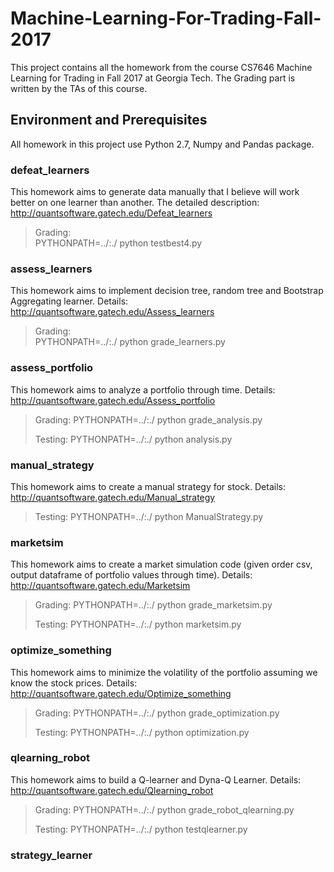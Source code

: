 # Machine-Learning-For-Trading-Fall-2017

This project contains all the homework from the course CS7646 Machine Learning for Trading in Fall 2017 at Georgia Tech. The Grading part is written by the TAs of this course.

## Environment and Prerequisites
All homework in this project use Python 2.7, Numpy and Pandas package.

### defeat_learners
This homework aims to generate data manually that I believe will work better on one learner than another. The detailed description:
http://quantsoftware.gatech.edu/Defeat_learners

> Grading:      
> PYTHONPATH=../:./ python testbest4.py


### assess_learners
This homework aims to implement decision tree, random tree and Bootstrap Aggregating learner. Details:
http://quantsoftware.gatech.edu/Assess_learners

> Grading:       
> PYTHONPATH=../:./ python grade_learners.py

### assess_portfolio
This homework aims to analyze a portfolio through time. Details:
http://quantsoftware.gatech.edu/Assess_portfolio

>   Grading:
>   PYTHONPATH=../:./ python grade_analysis.py
>     
>   Testing:
>   PYTHONPATH=../:./ python analysis.py

### manual_strategy
This homework aims to create a manual strategy for stock. Details:
http://quantsoftware.gatech.edu/Manual_strategy

>   Testing:
>   PYTHONPATH=../:./ python ManualStrategy.py


### marketsim
This homework aims to create a market simulation code (given order csv, output dataframe of portfolio values through time). Details:
http://quantsoftware.gatech.edu/Marketsim

>   Grading:
>   PYTHONPATH=../:./ python grade_marketsim.py   
>
>   Testing:
>   PYTHONPATH=../:./ python marketsim.py

### optimize_something
This homework aims to minimize the volatility of the portfolio assuming we know the stock prices. Details: http://quantsoftware.gatech.edu/Optimize_something

>   Grading:
>   PYTHONPATH=../:./ python grade_optimization.py   
>
>   Testing:
>   PYTHONPATH=../:./ python optimization.py

### qlearning_robot
This homework aims to build a Q-learner and Dyna-Q Learner.
Details: http://quantsoftware.gatech.edu/Qlearning_robot

>   Grading:
>   PYTHONPATH=../:./ python grade_robot_qlearning.py   
>
>   Testing:
>   PYTHONPATH=../:./ python testqlearner.py

### strategy_learner
